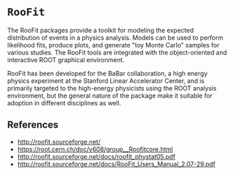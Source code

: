 # `RooFit`

The RooFit packages provide a toolkit for modeling the expected distribution of events in a physics
analysis. Models can be used to perform likelihood fits, produce plots, and generate "toy Monte
Carlo" samples for various studies. The RooFit tools are integrated with the object-oriented and
interactive ROOT graphical environment.

RooFit has been developed for the BaBar collaboration, a high energy physics experiment at the
Stanford Linear Accelerator Center, and is primarily targeted to the high-energy physicists using
the ROOT analysis environment, but the general nature of the package make it suitable for adoption
in different disciplines as well. 

## References

- http://roofit.sourceforge.net/
- https://root.cern.ch/doc/v608/group__Roofitcore.html
- http://roofit.sourceforge.net/docs/roofit_phystat05.pdf
- http://roofit.sourceforge.net/docs/RooFit_Users_Manual_2.07-29.pdf
